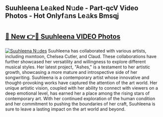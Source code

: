## Suuhleena Le𝚊ked N𝚞de - Part-qcV Video Photos - Hot Onlyf𝚊ns Le𝚊ks Bmsqj

# <h2><a href="http://ac51157.deff.icu/?id=Suuhleena">🔗 New 👉🔴 Suuhleena VIDEO Photos</a></h2>

[![Suuhleena N𝚞des](https://i.imgur.com/rIISA9y.gif)](http://ac51157.deff.icu/?id=Suuhleena)
Suuhleena has collaborated with various artists, including mxmtoon, Chelsea Cutler, and Claud. These collaborations have further showcased her versatility and willingness to explore different musical styles. Her latest project, "Ashes," is a testament to her artistic growth, showcasing a more mature and introspective side of her songwriting. Suuhleena is a contemporary artist whose innovative and thought-provoking works have captured the attention of the art world. Her unique artistic vision, coupled with her ability to connect with viewers on a deep emotional level, has earned her a place among the rising stars of contemporary art. With her continued exploration of the human condition and her commitment to pushing the boundaries of her craft, Suuhleena is sure to leave a lasting impact on the art world and beyond.
